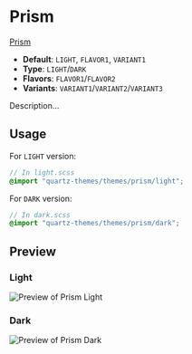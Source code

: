 # Prism

[Prism](https://github.com/damiankorcz)

- **Default**: `LIGHT`, `FLAVOR1`, `VARIANT1`
- **Type**: `LIGHT`/`DARK`
- **Flavors**: `FLAVOR1`/`FLAVOR2`
- **Variants**: `VARIANT1`/`VARIANT2`/`VARIANT3`

Description...

## Usage

For `LIGHT` version:

```scss
// In light.scss
@import "quartz-themes/themes/prism/light";
```

For `DARK` version:

```scss
// In dark.scss
@import "quartz-themes/themes/prism/dark";
```

## Preview

### Light

![Preview of Prism Light](preview-light.png)

### Dark

![Preview of Prism Dark](preview-dark.png)
